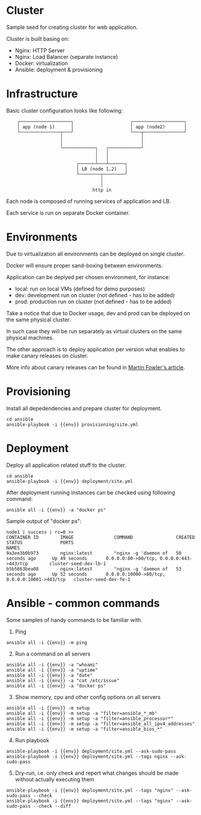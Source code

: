 # Cluster

Sample seed for creating cluster for web application.

Cluster is built basing on:
- Nginx: HTTP Server
- Nginx: Load Balancer (separate instance)
- Docker: virtualization 
- Ansible: deployment & provisioning

# Infrastructure

Basic cluster configuration looks like following:

```preformated
    ┌───────────────────┐                     ┌───────────────────┐
    │ app (node 1)      │                     │ app (node2)       │
    └───────────────┬───┘                     └───┬───────────────┘
                    │                             │
                    │                             │
                    └────────────┐   ┌────────────┘
                                 │   │
                                 │   │
                          ┌──────┴───┴──────┐
                          │ LB (node 1,2)   │
                          └────────┬────────┘
                                   │
                                   │
                                http in
```

Each node is composed of running services of application and LB.

Each service is run on separate Docker container.

# Environments 

Due to virtualization all environments can be deployed on single cluster.

Docker will ensure proper sand-boxing between environments.

Application can be deplyed per chosen environment, for instance:

- local: run on local VMs (defined for demo purposes)
- dev: development run on cluster (not defined - has to be added)
- prod: production run on cluster (not defined - has to be added)

Take a notice that due to Docker usage, dev and prod can be deployed on the same physical cluster.

In such case they will be run separately as virtual clusters on the same physical machines.

The other approach is to deploy application per version what enables to make canary releases on cluster.

More info about canary releases can be found in [Martin Fowler's article](http://martinfowler.com/bliki/CanaryRelease.html).


# Provisioning

Install all depedendencies and prepare cluster for deployment.

```shell
cd ansible
ansible-playbook -i {{env}} provisioning/site.yml
```

# Deployment

Deploy all application related stuff to the cluster. 

```shell
cd ansible
ansible-playbook -i {{env}} deployment/site.yml
```

After deployment running instances can be checked using following command:

```shell 
ansible all -i {{env}} -a "docker ps"
```

Sample output of "docker ps":

```preformated
node1 | success | rc=0 >>
CONTAINER ID        IMAGE               COMMAND                CREATED             STATUS              PORTS                                           NAMES
9a3ee3b0b973        nginx:latest        "nginx -g 'daemon of   50 seconds ago      Up 49 seconds       0.0.0.0:80->80/tcp, 0.0.0.0:443->443/tcp        cluster-seed-dev-lb-1   
b5b5663bea08        nginx:latest        "nginx -g 'daemon of   53 seconds ago      Up 52 seconds       0.0.0.0:10000->80/tcp, 0.0.0.0:10001->443/tcp   cluster-seed-dev-fe-1
```


# Ansible - common commands

Some samples of handy commands to be familiar with. 

1) Ping

```shell
ansible all -i {{env}} -m ping
```

2) Run a command on all servers

```shell
ansible all -i {{env}} -a "whoami"
ansible all -i {{env}} -a "uptime"
ansible all -i {{env}} -a "date"
ansible all -i {{env}} -a "cat /etc/issue"
ansible all -i {{env}} -a "docker ps"
```

3) Show memory, cpu and other config options on all servers

```shell
ansible all -i {{env}} -m setup
ansible all -i {{env}} -m setup -a "filter=ansible_*_mb"
ansible all -i {{env}} -m setup -a "filter=ansible_processor*"
ansible all -i {{env}} -m setup -a "filter=ansible_all_ipv4_addresses"
ansible all -i {{env}} -m setup -a "filter=ansible_bios_*"
```

4) Run playbook

```shell
ansible-playbook -i {{env}} deployment/site.yml --ask-sudo-pass
ansible-playbook -i {{env}} deployment/site.yml --tags nginx --ask-sudo-pass
```

5) Dry-run, i.e. only check and report what changes should be made without actually executing them

```shell
ansible-playbook -i {{env}} deployment/site.yml --tags "nginx" --ask-sudo-pass --check
ansible-playbook -i {{env}} deployment/site.yml --tags "nginx" --ask-sudo-pass --check --diff
```


